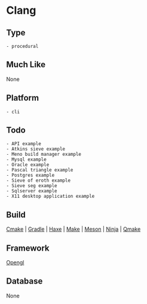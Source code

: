 # Clang

## Type
	- procedural
## Much Like
None
## Platform
	- cli
## Todo
	- API example
	- Atkins sieve example
	- Meno build manager example
	- Mysql example
	- Oracle example
	- Pascal triangle example
	- Postgres example
	- Sieve of eroth example
	- Sieve seg example
	- Sqlserver example
	- X11 desktop application example
## Build
[Cmake](https://github.com/bearddan2000?tab=repositories&q=clang+cmake&type=&language=&sort=) | [Gradle](https://github.com/bearddan2000?tab=repositories&q=clang+gradle&type=&language=&sort=) | [Haxe](https://github.com/bearddan2000?tab=repositories&q=clang+haxe&type=&language=&sort=) | [Make](https://github.com/bearddan2000?tab=repositories&q=clang+make&type=&language=&sort=) | [Meson](https://github.com/bearddan2000?tab=repositories&q=clang+meson&type=&language=&sort=) | [Ninja](https://github.com/bearddan2000?tab=repositories&q=clang+ninja&type=&language=&sort=) | [Qmake](https://github.com/bearddan2000?tab=repositories&q=clang+qmake&type=&language=&sort=)
## Framework
[Opengl](https://github.com/bearddan2000?tab=repositories&q=clang+opengl&type=&language=&sort=)
## Database
None